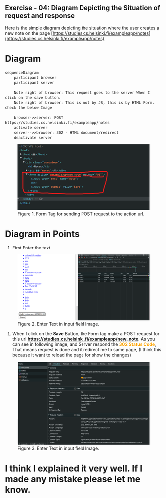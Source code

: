 ## Exercise - 04: Diagram Depicting the Situation of request and response
Here is the simple diagram depicting the situation where the user creates a new note on the page [https://studies.cs.helsinki.fi/exampleapp/notes](https://studies.cs.helsinki.fi/exampleapp/notes) 

# Diagram

```mermaid
sequenceDiagram
    participant browser
    participant server

    Note right of browser: This request goes to the server When I click on the save button. 
    Note right of browser: This is not by JS, this is by HTML Form. check the below Image

    browser->>server: POST https://studies.cs.helsinki.fi/exampleapp/notes
    activate server
    server-->>browser: 302 - HTML document/redirect
    deactivate server
```

<figure>
<img src="../Image/part0-formForSaveButton.png" alt="Form Tag for sending POST request to the action url"/>
<figure-caption>Figure 1. Form Tag for sending POST request to the action url.</figure-caption>
</figure>

# Diagram in Points

1. First Enter the text
<figure>
<img src="../Image/part0-enterTextImage.png" alt="Enter Text in input field Image"/>
<figure-caption>Figure 2. Enter Text in input field Image.</figure-caption>
</figure>

1. When I click on the **Save** Button, the Form tag make a POST request for this url **https://studies.cs.helsinki.fi/exampleapp/new_note**. As you can see in following image, and Server respond the  <span style="color: orange;">**302 Status Code**</span>, That means request is done and it redirect me to same page, (I think this because it want to reload the page for show the changes)
<figure>
<img src="../Image/part0-requestGoesToNewNotesFile.png" alt="Enter Text in input field Image"/>
<figure-caption>Figure 3. Enter Text in input field Image.</figure-caption>
</figure>

# I think I explained it very well. If I made any mistake please let me know.